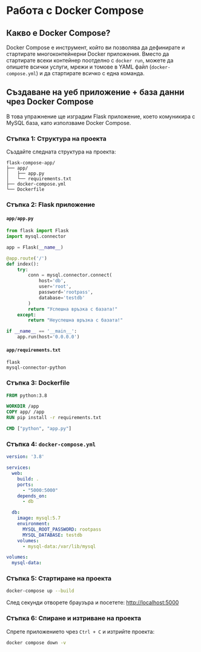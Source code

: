 # Работа с Docker Compose

## Какво е Docker Compose?

Docker Compose е инструмент, който ви позволява да дефинирате и стартирате многоконтейнерни Docker приложения. Вместо да стартирате всеки контейнер поотделно с `docker run`, можете да опишете всички услуги, мрежи и томове в YAML файл (`docker-compose.yml`) и да стартирате всичко с една команда.

## Създаване на уеб приложение + база данни чрез Docker Compose

В това упражнение ще изградим Flask приложение, което комуникира с MySQL база, като използваме Docker Compose.

### Стъпка 1: Структура на проекта

Създайте следната структура на проекта:

```
flask-compose-app/
├── app/
│   ├── app.py
│   └── requirements.txt
├── docker-compose.yml
└── Dockerfile
```

### Стъпка 2: Flask приложение

#### `app/app.py`

```python
from flask import Flask
import mysql.connector

app = Flask(__name__)

@app.route('/')
def index():
    try:
        conn = mysql.connector.connect(
            host='db',
            user='root',
            password='rootpass',
            database='testdb'
        )
        return "Успешна връзка с базата!"
    except:
        return "Неуспешна връзка с базата!"

if __name__ == '__main__':
    app.run(host='0.0.0.0')
```

#### `app/requirements.txt`

```
flask
mysql-connector-python
```

### Стъпка 3: Dockerfile

```dockerfile
FROM python:3.8

WORKDIR /app
COPY app/ /app
RUN pip install -r requirements.txt

CMD ["python", "app.py"]
```

### Стъпка 4: `docker-compose.yml`

```yaml
version: '3.8'

services:
  web:
    build: .
    ports:
      - "5000:5000"
    depends_on:
      - db

  db:
    image: mysql:5.7
    environment:
      MYSQL_ROOT_PASSWORD: rootpass
      MYSQL_DATABASE: testdb
    volumes:
      - mysql-data:/var/lib/mysql

volumes:
  mysql-data:
```

### Стъпка 5: Стартиране на проекта

```bash
docker-compose up --build
```

След секунди отворете браузъра и посетете:
[http://localhost:5000](http://localhost:5000)

### Стъпка 6: Спиране и изтриване на проекта

Спрете приложението чрез `Ctrl + C` и изтрийте проекта:

```bash
docker compose down -v
```
